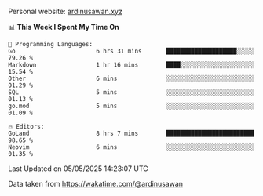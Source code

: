 Personal website: [ardinusawan.xyz](https://ardinusawan.xyz)

<!--START_SECTION:waka-->
📊 **This Week I Spent My Time On** 

```text
💬 Programming Languages: 
Go                       6 hrs 31 mins       ████████████████████░░░░░   79.26 % 
Markdown                 1 hr 16 mins        ████░░░░░░░░░░░░░░░░░░░░░   15.54 % 
Other                    6 mins              ░░░░░░░░░░░░░░░░░░░░░░░░░   01.29 % 
SQL                      5 mins              ░░░░░░░░░░░░░░░░░░░░░░░░░   01.13 % 
go.mod                   5 mins              ░░░░░░░░░░░░░░░░░░░░░░░░░   01.09 % 

🔥 Editors: 
GoLand                   8 hrs 7 mins        █████████████████████████   98.65 % 
Neovim                   6 mins              ░░░░░░░░░░░░░░░░░░░░░░░░░   01.35 % 
```


 Last Updated on 05/05/2025 14:23:07 UTC
<!--END_SECTION:waka-->
Data taken from https://wakatime.com/@ardinusawan
